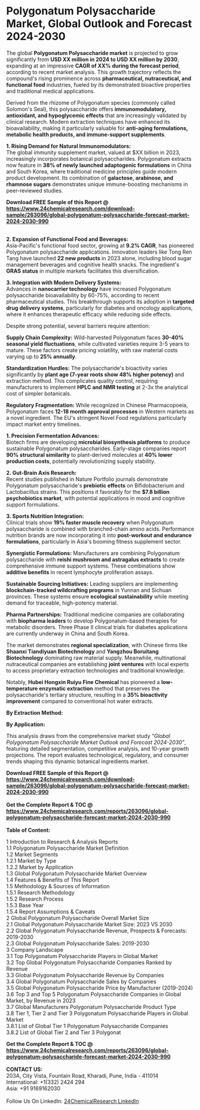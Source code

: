 <h1>Polygonatum Polysaccharide Market, Global Outlook and Forecast 2024-2030</h1><p>The global <strong>Polygonatum Polysaccharide market</strong> is projected to grow significantly from <strong>USD XX million in 2024 to USD XX million by 2030</strong>, expanding at an impressive <strong>CAGR of XX% during the forecast period</strong>, according to recent market analysis. This growth trajectory reflects the compound's rising prominence across <strong>pharmaceutical, nutraceutical, and functional food</strong> industries, fueled by its demonstrated bioactive properties and traditional medical applications.</p><p>Derived from the rhizome of Polygonatum species (commonly called Solomon's Seal), this polysaccharide offers <strong>immunomodulatory, antioxidant, and hypoglycemic effects</strong> that are increasingly validated by clinical research. Modern extraction techniques have enhanced its bioavailability, making it particularly valuable for <strong>anti-aging formulations, metabolic health products, and immune-support supplements</strong>.</p><p><strong>1. Rising Demand for Natural Immunomodulators:</strong><br>
The global immunity supplement market, valued at $XX billion in 2023, increasingly incorporates botanical polysaccharides. Polygonatum extracts now feature in <strong>38% of newly launched adaptogenic formulations</strong> in China and South Korea, where traditional medicine principles guide modern product development. Its combination of <strong>galactose, arabinose, and rhamnose sugars</strong> demonstrates unique immune-boosting mechanisms in peer-reviewed studies.</p><div><b>Download FREE Sample of this Report @ 
            <a href="https://www.24chemicalresearch.com/download-sample/263096/global-polygonatum-polysaccharide-forecast-market-2024-2030-990">
            https://www.24chemicalresearch.com/download-sample/263096/global-polygonatum-polysaccharide-forecast-market-2024-2030-990</a></b></div><br><p><strong>2. Expansion of Functional Food and Beverages:</strong><br>
Asia-Pacific's functional food sector, growing at <strong>9.2% CAGR</strong>, has pioneered Polygonatum polysaccharide applications. Innovation leaders like Tong Ren Tang have launched <strong>22 new products</strong> in 2023 alone, including blood sugar management beverages and cognitive health snacks. The ingredient's <strong>GRAS status</strong> in multiple markets facilitates this diversification.</p><p><strong>3. Integration with Modern Delivery Systems:</strong><br>
Advances in <strong>nanocarrier technology</strong> have increased Polygonatum polysaccharide bioavailability by 60-75%, according to recent pharmaceutical studies. This breakthrough supports its adoption in <strong>targeted drug delivery systems</strong>, particularly for diabetes and oncology applications, where it enhances therapeutic efficacy while reducing side effects.</p><p>Despite strong potential, several barriers require attention:</p><p><strong>Supply Chain Complexity:</strong> Wild-harvested Polygonatum faces <strong>30-40% seasonal yield fluctuations</strong>, while cultivated varieties require 3-5 years to mature. These factors create pricing volatility, with raw material costs varying up to <strong>25% annually</strong>.</p><p><strong>Standardization Hurdles:</strong> The polysaccharide's bioactivity varies significantly by <strong>plant age (7-year roots show 48% higher potency)</strong> and extraction method. This complicates quality control, requiring manufacturers to implement <strong>HPLC and NMR testing</strong> at 2-3x the analytical cost of simpler botanicals.</p><p><strong>Regulatory Fragmentation:</strong> While recognized in Chinese Pharmacopoeia, Polygonatum faces <strong>12-18 month approval processes</strong> in Western markets as a novel ingredient. The EU's stringent Novel Food regulations particularly impact market entry timelines.</p><p><strong>1. Precision Fermentation Advances:</strong><br>
Biotech firms are developing <strong>microbial biosynthesis platforms</strong> to produce sustainable Polygonatum polysaccharides. Early-stage companies report <strong>90% structural similarity</strong> to plant-derived molecules at <strong>40% lower production costs</strong>, potentially revolutionizing supply stability.</p><p><strong>2. Gut-Brain Axis Research:</strong><br>
Recent studies published in Nature Portfolio journals demonstrate Polygonatum polysaccharide's <strong>prebiotic effects</strong> on Bifidobacterium and Lactobacillus strains. This positions it favorably for the <strong>$7.8 billion psychobiotics market</strong>, with potential applications in mood and cognitive support formulations.</p><p><strong>3. Sports Nutrition Integration:</strong><br>
Clinical trials show <strong>19% faster muscle recovery</strong> when Polygonatum polysaccharide is combined with branched-chain amino acids. Performance nutrition brands are now incorporating it into <strong>post-workout and endurance formulations</strong>, particularly in Asia's booming fitness supplement sector.</p><p><strong>Synergistic Formulations:</strong> Manufacturers are combining Polygonatum polysaccharide with <strong>reishi mushroom and astragalus extracts</strong> to create comprehensive immune support systems. These combinations show <strong>additive benefits</strong> in recent lymphocyte proliferation assays.</p><p><strong>Sustainable Sourcing Initiatives:</strong> Leading suppliers are implementing <strong>blockchain-tracked wildcrafting programs</strong> in Yunnan and Sichuan provinces. These systems ensure <strong>ecological sustainability</strong> while meeting demand for traceable, high-potency material.</p><p><strong>Pharma Partnerships:</strong> Traditional medicine companies are collaborating with <strong>biopharma leaders</strong> to develop Polygonatum-based therapies for metabolic disorders. Three Phase II clinical trials for diabetes applications are currently underway in China and South Korea.</p><p>The market demonstrates <strong>regional specialization</strong>, with Chinese firms like <strong>Shaanxi Tiandiyuan Biotechnology</strong> and <strong>Yangzhou Boruitang Biotechnology</strong> dominating raw material supply. Meanwhile, multinational nutraceutical companies are establishing <strong>joint ventures</strong> with local experts to access proprietary extraction technologies and traditional knowledge.</p><p>Notably, <strong>Hubei Hongxin Ruiyu Fine Chemical</strong> has pioneered a <strong>low-temperature enzymatic extraction</strong> method that preserves the polysaccharide's tertiary structure, resulting in a <strong>35% bioactivity improvement</strong> compared to conventional hot water extracts.</p><p><strong>By Extraction Method:</strong></p><p><strong>By Application:</strong></p><p>This analysis draws from the comprehensive market study <em>"Global Polygonatum Polysaccharide Market Outlook and Forecast 2024-2030"</em>, featuring detailed segmentation, competitive analysis, and 10-year growth projections. The report evaluates technological, regulatory, and consumer trends shaping this dynamic botanical ingredients market.</p><div><b>Download FREE Sample of this Report @ 
            <a href="https://www.24chemicalresearch.com/download-sample/263096/global-polygonatum-polysaccharide-forecast-market-2024-2030-990">
            https://www.24chemicalresearch.com/download-sample/263096/global-polygonatum-polysaccharide-forecast-market-2024-2030-990</a></b></div><br><div><b>Get the Complete Report & TOC @ 
            <a href="https://www.24chemicalresearch.com/reports/263096/global-polygonatum-polysaccharide-forecast-market-2024-2030-990">
            https://www.24chemicalresearch.com/reports/263096/global-polygonatum-polysaccharide-forecast-market-2024-2030-990</a></b></div><br>
            <b>Table of Content:</b><p>1 Introduction to Research & Analysis Reports<br />
    1.1 Polygonatum Polysaccharide Market Definition<br />
    1.2 Market Segments<br />
        1.2.1 Market by Type<br />
        1.2.2 Market by Application<br />
    1.3 Global Polygonatum Polysaccharide Market Overview<br />
    1.4 Features & Benefits of This Report<br />
    1.5 Methodology & Sources of Information<br />
        1.5.1 Research Methodology<br />
        1.5.2 Research Process<br />
        1.5.3 Base Year<br />
        1.5.4 Report Assumptions & Caveats<br />
2 Global Polygonatum Polysaccharide Overall Market Size<br />
    2.1 Global Polygonatum Polysaccharide Market Size: 2023 VS 2030<br />
    2.2 Global Polygonatum Polysaccharide Revenue, Prospects & Forecasts: 2019-2030<br />
    2.3 Global Polygonatum Polysaccharide Sales: 2019-2030<br />
3 Company Landscape<br />
    3.1 Top Polygonatum Polysaccharide Players in Global Market<br />
    3.2 Top Global Polygonatum Polysaccharide Companies Ranked by Revenue<br />
    3.3 Global Polygonatum Polysaccharide Revenue by Companies<br />
    3.4 Global Polygonatum Polysaccharide Sales by Companies<br />
    3.5 Global Polygonatum Polysaccharide Price by Manufacturer (2019-2024)<br />
    3.6 Top 3 and Top 5 Polygonatum Polysaccharide Companies in Global Market, by Revenue in 2023<br />
    3.7 Global Manufacturers Polygonatum Polysaccharide Product Type<br />
    3.8 Tier 1, Tier 2 and Tier 3 Polygonatum Polysaccharide Players in Global Market<br />
        3.8.1 List of Global Tier 1 Polygonatum Polysaccharide Companies<br />
        3.8.2 List of Global Tier 2 and Tier 3 Polygonat</p><div><b>Get the Complete Report & TOC @ 
            <a href="https://www.24chemicalresearch.com/reports/263096/global-polygonatum-polysaccharide-forecast-market-2024-2030-990">
            https://www.24chemicalresearch.com/reports/263096/global-polygonatum-polysaccharide-forecast-market-2024-2030-990</a></b></div><br><b>CONTACT US:</b><br>
            203A, City Vista, Fountain Road, Kharadi, Pune, India - 411014<br>
            International: +1(332) 2424 294<br>
            Asia: +91 9169162030 <br><br>
            Follow Us On LinkedIn: <a href="https://www.linkedin.com/company/24chemicalresearch/">24ChemicalResearch LinkedIn</a>